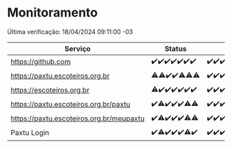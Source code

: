 # Monitoramento

Última verificação: 18/04/2024 09:11:00 -03

|Serviço|Status|Últimas 24h|
|---|---|---|
|https://github.com|<span title="2024-04-11: OK=24">✔️</span><span title="2024-04-12: OK=24">✔️</span><span title="2024-04-13: OK=24">✔️</span><span title="2024-04-14: OK=10">✔️</span><span title="2024-04-15: OK=21">✔️</span><span title="2024-04-16: OK=24">✔️</span><span title="2024-04-17: OK=12">✔️</span>|<span title="17/04/2024 09:11:00 -03 : 200">✔️</span><span title="17/04/2024 10:06:00 -03 : 200">✔️</span><span title="17/04/2024 11:06:00 -03 : 200">✔️</span><span title="17/04/2024 12:06:00 -03 : 200">✔️</span><span title="17/04/2024 13:07:00 -03 : 200">✔️</span><span title="17/04/2024 14:04:00 -03 : 200">✔️</span><span title="17/04/2024 15:08:00 -03 : 200">✔️</span><span title="17/04/2024 16:03:00 -03 : 200">✔️</span><span title="17/04/2024 17:06:00 -03 : 200">✔️</span><span title="17/04/2024 18:07:00 -03 : 200">✔️</span><span title="17/04/2024 19:04:00 -03 : 200">✔️</span><span title="17/04/2024 20:06:00 -03 : 200">✔️</span><span title="17/04/2024 21:30:00 -03 : 200">✔️</span><span title="17/04/2024 22:40:00 -03 : 200">✔️</span><span title="17/04/2024 23:16:00 -03 : 200">✔️</span><span title="18/04/2024 00:07:00 -03 : 200">✔️</span><span title="18/04/2024 01:07:00 -03 : 200">✔️</span><span title="18/04/2024 02:07:00 -03 : 200">✔️</span><span title="18/04/2024 03:09:00 -03 : 200">✔️</span><span title="18/04/2024 04:07:00 -03 : 200">✔️</span><span title="18/04/2024 05:09:00 -03 : 200">✔️</span><span title="18/04/2024 06:07:00 -03 : 200">✔️</span><span title="18/04/2024 07:06:00 -03 : 200">✔️</span><span title="18/04/2024 08:03:00 -03 : 200">✔️</span><span title="18/04/2024 09:11:00 -03 : 200">✔️</span>|
|https://paxtu.escoteiros.org.br|<span title="2024-04-11: OK=23, Falhas=1">⚠️</span><span title="2024-04-12: OK=23, Falhas=1">⚠️</span><span title="2024-04-13: OK=24">✔️</span><span title="2024-04-14: OK=10">✔️</span><span title="2024-04-15: OK=20, Falhas=1">⚠️</span><span title="2024-04-16: OK=23, Falhas=1">⚠️</span><span title="2024-04-17: OK=10, Falhas=2">⚠️</span>|<span title="17/04/2024 09:11:00 -03 : 200">✔️</span><span title="17/04/2024 10:06:00 -03 : 200">✔️</span><span title="17/04/2024 11:06:00 -03 : 200">✔️</span><span title="17/04/2024 12:06:00 -03 : 200">✔️</span><span title="17/04/2024 13:07:00 -03 : 200">✔️</span><span title="17/04/2024 14:04:00 -03 : 200">✔️</span><span title="17/04/2024 15:08:00 -03 : 200">✔️</span><span title="17/04/2024 16:03:00 -03 : 200">✔️</span><span title="17/04/2024 17:06:00 -03 : 200">✔️</span><span title="17/04/2024 18:07:00 -03 : 200">✔️</span><span title="17/04/2024 19:04:00 -03 : 200">✔️</span><span title="17/04/2024 20:06:00 -03 : 200">✔️</span><span title="17/04/2024 21:30:00 -03 : 200">✔️</span><span title="17/04/2024 22:40:00 -03 : 200">✔️</span><span title="17/04/2024 23:16:00 -03 : 200">✔️</span><span title="18/04/2024 00:07:00 -03 : 200">✔️</span><span title="18/04/2024 01:07:00 -03 : 200">✔️</span><span title="18/04/2024 02:07:00 -03 : 200">✔️</span><span title="18/04/2024 03:09:00 -03 : 200">✔️</span><span title="18/04/2024 04:07:00 -03 : 200">✔️</span><span title="18/04/2024 05:09:00 -03 : 200">✔️</span><span title="18/04/2024 06:07:00 -03 : 200">✔️</span><span title="18/04/2024 07:06:00 -03 : 200">✔️</span><span title="18/04/2024 08:03:00 -03 : 200">✔️</span><span title="18/04/2024 09:11:00 -03 : 200">✔️</span>|
|https://escoteiros.org.br|<span title="2024-04-11: OK=23, Falhas=1">⚠️</span><span title="2024-04-12: OK=24">✔️</span><span title="2024-04-13: OK=24">✔️</span><span title="2024-04-14: OK=10">✔️</span><span title="2024-04-15: OK=21">✔️</span><span title="2024-04-16: OK=24">✔️</span><span title="2024-04-17: OK=12">✔️</span>|<span title="17/04/2024 09:11:00 -03 : 200">✔️</span><span title="17/04/2024 10:06:00 -03 : 200">✔️</span><span title="17/04/2024 11:06:00 -03 : 200">✔️</span><span title="17/04/2024 12:06:00 -03 : 200">✔️</span><span title="17/04/2024 13:07:00 -03 : 200">✔️</span><span title="17/04/2024 14:04:00 -03 : 200">✔️</span><span title="17/04/2024 15:08:00 -03 : 200">✔️</span><span title="17/04/2024 16:03:00 -03 : 200">✔️</span><span title="17/04/2024 17:06:00 -03 : 200">✔️</span><span title="17/04/2024 18:07:00 -03 : 200">✔️</span><span title="17/04/2024 19:04:00 -03 : 200">✔️</span><span title="17/04/2024 20:06:00 -03 : 200">✔️</span><span title="17/04/2024 21:30:00 -03 : 200">✔️</span><span title="17/04/2024 22:40:00 -03 : 200">✔️</span><span title="17/04/2024 23:16:00 -03 : 200">✔️</span><span title="18/04/2024 00:07:00 -03 : 200">✔️</span><span title="18/04/2024 01:07:00 -03 : 200">✔️</span><span title="18/04/2024 02:07:00 -03 : 200">✔️</span><span title="18/04/2024 03:09:00 -03 : 200">✔️</span><span title="18/04/2024 04:07:00 -03 : 200">✔️</span><span title="18/04/2024 05:09:00 -03 : 200">✔️</span><span title="18/04/2024 06:07:00 -03 : 200">✔️</span><span title="18/04/2024 07:06:00 -03 : 200">✔️</span><span title="18/04/2024 08:03:00 -03 : 200">✔️</span><span title="18/04/2024 09:11:00 -03 : 200">✔️</span>|
|https://paxtu.escoteiros.org.br/paxtu|<span title="2024-04-11: OK=24">✔️</span><span title="2024-04-12: OK=23, Falhas=1">⚠️</span><span title="2024-04-13: OK=24">✔️</span><span title="2024-04-14: OK=10">✔️</span><span title="2024-04-15: OK=21">✔️</span><span title="2024-04-16: OK=23, Falhas=1">⚠️</span><span title="2024-04-17: OK=11, Falhas=1">⚠️</span>|<span title="17/04/2024 09:11:00 -03 : 200">✔️</span><span title="17/04/2024 10:06:00 -03 : 200">✔️</span><span title="17/04/2024 11:06:00 -03 : 200">✔️</span><span title="17/04/2024 12:06:00 -03 : 200">✔️</span><span title="17/04/2024 13:07:00 -03 : 200">✔️</span><span title="17/04/2024 14:04:00 -03 : 200">✔️</span><span title="17/04/2024 15:08:00 -03 : 200">✔️</span><span title="17/04/2024 16:03:00 -03 : 200">✔️</span><span title="17/04/2024 17:06:00 -03 : 200">✔️</span><span title="17/04/2024 18:07:00 -03 : 200">✔️</span><span title="17/04/2024 19:04:00 -03 : 200">✔️</span><span title="17/04/2024 20:06:00 -03 : 200">✔️</span><span title="17/04/2024 21:30:00 -03 : 200">✔️</span><span title="17/04/2024 22:40:00 -03 : 200">✔️</span><span title="17/04/2024 23:16:00 -03 : 200">✔️</span><span title="18/04/2024 00:07:00 -03 : 200">✔️</span><span title="18/04/2024 01:07:00 -03 : 200">✔️</span><span title="18/04/2024 02:07:00 -03 : 200">✔️</span><span title="18/04/2024 03:09:00 -03 : 200">✔️</span><span title="18/04/2024 04:07:00 -03 : 200">✔️</span><span title="18/04/2024 05:09:00 -03 : 200">✔️</span><span title="18/04/2024 06:07:00 -03 : 200">✔️</span><span title="18/04/2024 07:06:00 -03 : 200">✔️</span><span title="18/04/2024 08:03:00 -03 : 200">✔️</span><span title="18/04/2024 09:11:00 -03 : 200">✔️</span>|
|https://paxtu.escoteiros.org.br/meupaxtu|<span title="2024-04-11: OK=24">✔️</span><span title="2024-04-12: OK=23, Falhas=1">⚠️</span><span title="2024-04-13: OK=24">✔️</span><span title="2024-04-14: OK=10">✔️</span><span title="2024-04-15: OK=21">✔️</span><span title="2024-04-16: OK=23, Falhas=1">⚠️</span><span title="2024-04-17: OK=11, Falhas=1">⚠️</span>|<span title="17/04/2024 09:11:00 -03 : 200">✔️</span><span title="17/04/2024 10:06:00 -03 : 200">✔️</span><span title="17/04/2024 11:06:00 -03 : 200">✔️</span><span title="17/04/2024 12:06:00 -03 : 200">✔️</span><span title="17/04/2024 13:07:00 -03 : 200">✔️</span><span title="17/04/2024 14:04:00 -03 : 200">✔️</span><span title="17/04/2024 15:08:00 -03 : 200">✔️</span><span title="17/04/2024 16:03:00 -03 : 200">✔️</span><span title="17/04/2024 17:06:00 -03 : 200">✔️</span><span title="17/04/2024 18:07:00 -03 : 200">✔️</span><span title="17/04/2024 19:04:00 -03 : 200">✔️</span><span title="17/04/2024 20:06:00 -03 : 200">✔️</span><span title="17/04/2024 21:30:00 -03 : 200">✔️</span><span title="17/04/2024 22:40:00 -03 : 200">✔️</span><span title="17/04/2024 23:16:00 -03 : 200">✔️</span><span title="18/04/2024 00:07:00 -03 : 200">✔️</span><span title="18/04/2024 01:07:00 -03 : 200">✔️</span><span title="18/04/2024 02:07:00 -03 : 200">✔️</span><span title="18/04/2024 03:09:00 -03 : 200">✔️</span><span title="18/04/2024 04:07:00 -03 : 200">✔️</span><span title="18/04/2024 05:09:00 -03 : 200">✔️</span><span title="18/04/2024 06:07:00 -03 : 200">✔️</span><span title="18/04/2024 07:06:00 -03 : 200">✔️</span><span title="18/04/2024 08:03:00 -03 : 200">✔️</span><span title="18/04/2024 09:11:00 -03 : 200">✔️</span>|
|Paxtu Login|<span title="2024-04-11: OK=24">✔️</span><span title="2024-04-12: OK=23, Falhas=1">⚠️</span><span title="2024-04-13: OK=24">✔️</span><span title="2024-04-14: OK=10">✔️</span><span title="2024-04-15: OK=21">✔️</span><span title="2024-04-16: OK=23, Falhas=1">⚠️</span><span title="2024-04-17: OK=12">✔️</span>|<span title="17/04/2024 09:11:00 -03 : 200">✔️</span><span title="17/04/2024 10:06:00 -03 : 200">✔️</span><span title="17/04/2024 11:06:00 -03 : 200">✔️</span><span title="17/04/2024 12:06:00 -03 : 200">✔️</span><span title="17/04/2024 13:07:00 -03 : 200">✔️</span><span title="17/04/2024 14:04:00 -03 : 200">✔️</span><span title="17/04/2024 15:08:00 -03 : 200">✔️</span><span title="17/04/2024 16:03:00 -03 : 200">✔️</span><span title="17/04/2024 17:06:00 -03 : 200">✔️</span><span title="17/04/2024 18:07:00 -03 : 200">✔️</span><span title="17/04/2024 19:04:00 -03 : 200">✔️</span><span title="17/04/2024 20:06:00 -03 : 200">✔️</span><span title="17/04/2024 21:30:00 -03 : 200">✔️</span><span title="17/04/2024 22:40:00 -03 : 200">✔️</span><span title="17/04/2024 23:16:00 -03 : 200">✔️</span><span title="18/04/2024 00:07:00 -03 : 200">✔️</span><span title="18/04/2024 01:07:00 -03 : 200">✔️</span><span title="18/04/2024 02:07:00 -03 : 200">✔️</span><span title="18/04/2024 03:09:00 -03 : 200">✔️</span><span title="18/04/2024 04:07:00 -03 : 200">✔️</span><span title="18/04/2024 05:09:00 -03 : 200">✔️</span><span title="18/04/2024 06:07:00 -03 : 200">✔️</span><span title="18/04/2024 07:06:00 -03 : 200">✔️</span><span title="18/04/2024 08:03:00 -03 : 200">✔️</span><span title="18/04/2024 09:11:00 -03 : 200">✔️</span>|
